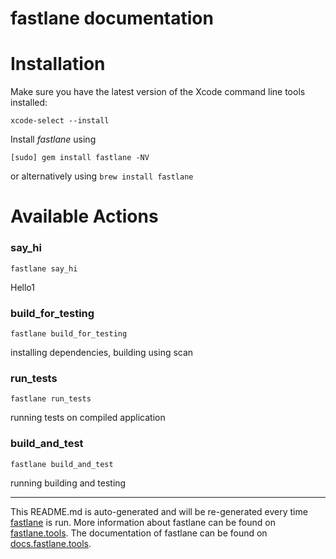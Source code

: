 fastlane documentation
================
# Installation

Make sure you have the latest version of the Xcode command line tools installed:

```
xcode-select --install
```

Install _fastlane_ using
```
[sudo] gem install fastlane -NV
```
or alternatively using `brew install fastlane`

# Available Actions
### say_hi
```
fastlane say_hi
```
Hello1
### build_for_testing
```
fastlane build_for_testing
```
installing dependencies, building using scan
### run_tests
```
fastlane run_tests
```
running tests on compiled application
### build_and_test
```
fastlane build_and_test
```
running building and testing

----

This README.md is auto-generated and will be re-generated every time [fastlane](https://fastlane.tools) is run.
More information about fastlane can be found on [fastlane.tools](https://fastlane.tools).
The documentation of fastlane can be found on [docs.fastlane.tools](https://docs.fastlane.tools).
